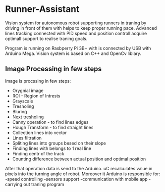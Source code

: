 # Runner-Assistant
 
Vision system for autonomous robot supporting runners in traning by driving in front of them with helps to keep proper running pace. 
Advanced lines tracking connected with PID speed and position controll acquire optimall support to realise traning goals. 

Program is running on Rasbperry Pi 3B+ with is connected by USB with Arduino Mega.
Vision system is based on C++ and OpenCv liblary.

## Image Processing in few steps
Image is procssing in few steps:
* Orygnial image
* ROI - Region of Intrests
* Grayscale
* Tresholing
* Bluring
* Next tresholing
* Canny operation - to find lines edges
* Hough Transform - to find straight lines
* Collection lines into vector
* Lines filtration
* Spliting lines into groups besed on their slope
* Finding lines with belongs to 1 real line
* Finding centr of the track
* Counting difference between actual position and optimal position


After that operation data is send to the Arduino. uC recalculates value in pixels into the turning angle of robot.
Moreover it Arduino is responsible for:
-speed controlling
-sensors support
-communication with mobile app
-carrying out traning program

 
